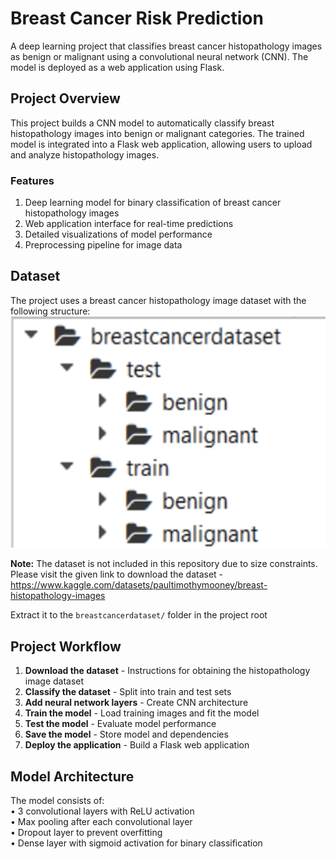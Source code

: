 # Breast Cancer Risk Prediction

A deep learning project that classifies breast cancer histopathology images as benign or malignant using a convolutional neural network (CNN). The model is deployed as a web application using Flask.

## Project Overview
This project builds a CNN model to automatically classify breast histopathology images into benign or malignant categories. The trained model is integrated into a Flask web application, allowing users to upload and analyze histopathology images.
### Features
1. Deep learning model for binary classification of breast cancer histopathology images
2. Web application interface for real-time predictions
3. Detailed visualizations of model performance
4. Preprocessing pipeline for image data


## Dataset
The project uses a breast cancer histopathology image dataset with the following structure:
![dataset-structure](dataset_structure.png)

**Note:** The dataset is not included in this repository due to size constraints. Please visit the given link to download the dataset - https://www.kaggle.com/datasets/paultimothymooney/breast-histopathology-images

Extract it to the `breastcancerdataset/` folder in the project root

## Project Workflow
1. **Download the dataset** - Instructions for obtaining the histopathology image dataset
2. **Classify the dataset** - Split into train and test sets
3. **Add neural network layers** - Create CNN architecture
4. **Train the model** - Load training images and fit the model
5. **Test the model** - Evaluate model performance
6. **Save the model** - Store model and dependencies
7. **Deploy the application** - Build a Flask web application

## Model Architecture
The model consists of:  
• 3 convolutional layers with ReLU activation  
• Max pooling after each convolutional layer  
• Dropout layer to prevent overfitting  
• Dense layer with sigmoid activation for binary classification
